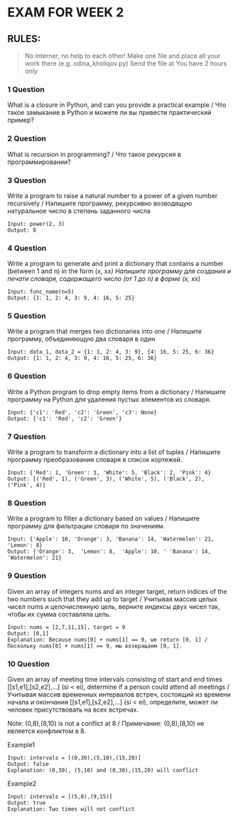 # EXAM FOR WEEK 2
## RULES:
> No interner, no help to each other!
> Make one file and place all your work there (e.g. odina_kholiqov.py)
> Send the file at 
> You have 2 hours only

### 1 Question
What is a closure in Python, and can you provide a practical example / Что такое замыкание в Python и можете ли вы привести практический пример?

### 2 Question
What is recursion in programming? / Что такое рекурсия в программировании?


### 3 Question
Write a program to raise a natural number to a power of a given number recursively / Напишите программу, рекурсивно возводящую натуральное число в степень заданного числа
```
Input: power(2, 3)
Output: 8
```

### 4 Question
Write a program to generate and print a dictionary that contains a number (between 1 and n) in the form (x, x*x)  Напишите программу для создания и печати словаря, содержащего число (от 1 до n) в форме (x, x*x)

```
Input: func_name(n=5)
Output: {1: 1, 2: 4, 3: 9, 4: 16, 5: 25}
```

### 5 Question
Write a program that merges two dictionaries into one / Напишите программу, объединяющую два словаря в один
```
Input: data_1, data_2 = {1: 1, 2: 4, 3: 9}, {4: 16, 5: 25, 6: 36}
Output: {1: 1, 2: 4, 3: 9, 4: 16, 5: 25, 6: 36}
```

### 6 Question
Write a Python program to drop empty items from a dictionary / Напишите программу на Python для удаления пустых элементов из словаря.
```
Input: {'c1': 'Red', 'c2': 'Green', 'c3': None}
Output: {'c1': 'Red', 'c2': 'Green'}
```

### 7 Question
Write a program to transform a dictionary into a list of tuples / Напишите программу преобразования словаря в список кортежей.
```
Input: {'Red': 1, 'Green': 3, 'White': 5, 'Black': 2, 'Pink': 4}
Output: [('Red', 1), ('Green', 3), ('White', 5), ('Black', 2), ('Pink', 4)]
```

### 8 Question
Write a program to filter a dictionary based on values / Напишите программу для фильтрации словаря по значениям.
```
Input: {'Apple': 10, 'Orange': 3, 'Banana': 14, 'Watermelon': 21, 'Lemon': 8}
Output: {'Orange': 3,  'Lemon': 8,  'Apple': 10, ' 'Banana': 14, 'Watermelon': 21}
```
### 9 Question
Given an array of integers nums and an integer target, return indices of the two numbers such that they add up to target / Учитывая массив целых чисел nums и целочисленную цель, верните индексы двух чисел так, чтобы их сумма составляла цель.
```
Input: nums = [2,7,11,15], target = 9
Output: [0,1]
Explanation: Because nums[0] + nums[1] == 9, we return [0, 1] / Поскольку nums[0] + nums[1] == 9, мы возвращаем [0, 1].
```

### 10 Question
Given an array of meeting time intervals consisting of start and end times [[s1,e1],[s2,e2],...] (si < ei), determine if a person could attend all meetings / Учитывая массив временных интервалов встреч, состоящий из времени начала и окончания [[s1,e1],[s2,e2],...] (si < ei), определите, может ли человек присутствовать на всех встречах.

Note: (0,8),(8,10) is not a conflict at 8 / Примечание: (0,8),(8,10) не является конфликтом в 8.

Example1
```
Input: intervals = [(0,30),(5,10),(15,20)]
Output: false
Explanation: (0,30), (5,10) and (0,30),(15,20) will conflict
```

Example2
```
Input: intervals = [(5,8),(9,15)]
Output: true
Explanation: Two times will not conflict
```